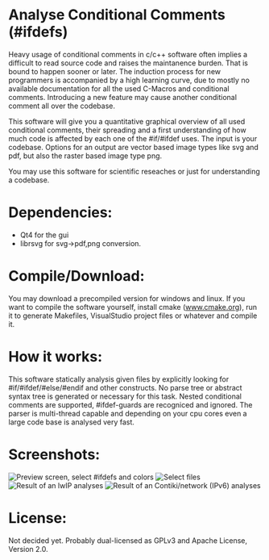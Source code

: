 Analyse Conditional Comments (#ifdefs)
======================================
Heavy usage of conditional comments in c/c++ software often implies a difficult
to read source code and raises the maintanence burden. That is bound to happen sooner or later.
The induction process for new programmers is accompanied by a high learning curve, due to
mostly no available documentation for all the used C-Macros and conditional comments. 
Introducing a new feature may cause another conditional comment all over the codebase.

This software will give you a quantitative graphical overview of all used conditional comments,
their spreading and a first understanding of how much code is affected by each one of the #if/#ifdef uses.
The input is your codebase. Options for an output are vector based image types like svg and pdf,
but also the raster based image type png.

You may use this software for scientific reseaches or just for understanding a codebase.

Dependencies:
=============
* Qt4 for the gui
* librsvg for svg->pdf,png conversion.

Compile/Download:
=================
You may download a precompiled version for windows and linux.
If you want to compile the software yourself, install cmake (www.cmake.org), run it to generate
Makefiles, VisualStudio project files or whatever and compile it.

How it works:
=============
This software statically analysis given files by explicitly looking for #if/#ifdef/#else/#endif
and other constructs. No parse tree or abstract syntax tree is generated or necessary for this
task. Nested conditional comments are supported, #ifdef-guards are recogniced and ignored.
The parser is multi-thread capable and depending on your cpu cores even a large code base is
analysed very fast.

Screenshots:
============
![Preview screen, select #ifdefs and colors](http://davidgraeff.github.com/analyseConditionalComments/images/tool-screen-result.png)
![Select files](http://davidgraeff.github.com/analyseConditionalComments/images/tool-screen-select.png)
![Result of an lwIP analyses](http://davidgraeff.github.com/analyseConditionalComments/images/tool-result1.png)
![Result of an Contiki/network (IPv6) analyses](http://davidgraeff.github.com/analyseConditionalComments/images/tool-result2.png)

License:
========
Not decided yet. Probably dual-licensed as GPLv3 and Apache License, Version 2.0.
